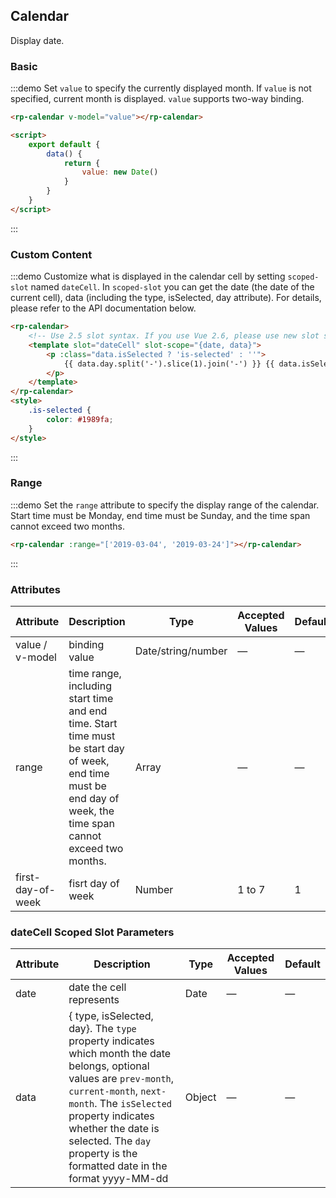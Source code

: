 ## Calendar

Display date.

### Basic

:::demo Set `value` to specify the currently displayed month. If `value` is not specified, current month is displayed. `value` supports two-way binding.

```html
<rp-calendar v-model="value"></rp-calendar>

<script>
    export default {
        data() {
            return {
                value: new Date()
            }
        }
    }
</script>
```

:::

### Custom Content

:::demo Customize what is displayed in the calendar cell by setting `scoped-slot` named `dateCell`. In `scoped-slot` you can get the date (the date of the current cell), data (including the type, isSelected, day attribute). For details, please refer to the API documentation below.

```html
<rp-calendar>
    <!-- Use 2.5 slot syntax. If you use Vue 2.6, please use new slot syntax-->
    <template slot="dateCell" slot-scope="{date, data}">
        <p :class="data.isSelected ? 'is-selected' : ''">
            {{ data.day.split('-').slice(1).join('-') }} {{ data.isSelected ? '✔️' : ''}}
        </p>
    </template>
</rp-calendar>
<style>
    .is-selected {
        color: #1989fa;
    }
</style>
```

:::

### Range

:::demo Set the `range` attribute to specify the display range of the calendar. Start time must be Monday, end time must be Sunday, and the time span cannot exceed two months.

```html
<rp-calendar :range="['2019-03-04', '2019-03-24']"></rp-calendar>
```

:::

### Attributes

| Attribute         | Description                                                                                                                                                    | Type               | Accepted Values | Default |
| ----------------- | -------------------------------------------------------------------------------------------------------------------------------------------------------------- | ------------------ | --------------- | ------- |
| value / v-model   | binding value                                                                                                                                                  | Date/string/number | —               | —       |
| range             | time range, including start time and end time. Start time must be start day of week, end time must be end day of week, the time span cannot exceed two months. | Array              | —               | —       |
| first-day-of-week | fisrt day of week                                                                                                                                              | Number             | 1 to 7          | 1       |

### dateCell Scoped Slot Parameters

| Attribute | Description                                                                                                                                                                                                                                                                                | Type   | Accepted Values | Default |
| --------- | ------------------------------------------------------------------------------------------------------------------------------------------------------------------------------------------------------------------------------------------------------------------------------------------ | ------ | --------------- | ------- |
| date      | date the cell represents                                                                                                                                                                                                                                                                   | Date   | —               | —       |
| data      | { type, isSelected, day}. The `type` property indicates which month the date belongs, optional values are `prev-month`, `current-month`, `next-month`. The `isSelected` property indicates whether the date is selected. The `day` property is the formatted date in the format yyyy-MM-dd | Object | —               | —       |
